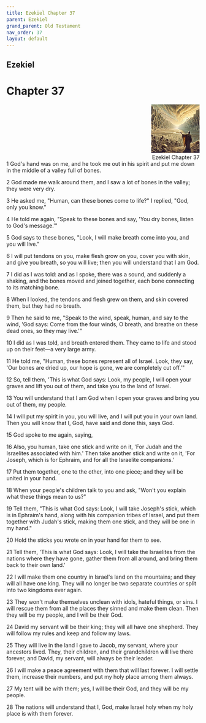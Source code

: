 ```yaml
---
title: Ezekiel Chapter 37
parent: Ezekiel
grand_parent: Old Testament
nav_order: 37
layout: default
---
```


## Ezekiel

# Chapter 37

<div style="clear: both; text-align: right;">
    <img src="/assets/Image/Ezekiel/500/37.jpg" alt="Ezekiel Chapter 37" class="chapter-image" style="max-width: 25%; height: auto;"/>
    <figcaption style="font-size: 14px;">Ezekiel Chapter 37</figcaption>
</div>
1 God's hand was on me, and he took me out in his spirit and put me down in the middle of a valley full of bones.

2 God made me walk around them, and I saw a lot of bones in the valley; they were very dry.

3 He asked me, "Human, can these bones come to life?" I replied, "God, only you know."

4 He told me again, "Speak to these bones and say, 'You dry bones, listen to God's message.'"

5 God says to these bones, "Look, I will make breath come into you, and you will live."

6 I will put tendons on you, make flesh grow on you, cover you with skin, and give you breath, so you will live; then you will understand that I am God.

7 I did as I was told: and as I spoke, there was a sound, and suddenly a shaking, and the bones moved and joined together, each bone connecting to its matching bone.

8 When I looked, the tendons and flesh grew on them, and skin covered them, but they had no breath.

9 Then he said to me, "Speak to the wind, speak, human, and say to the wind, 'God says: Come from the four winds, O breath, and breathe on these dead ones, so they may live.'"

10 I did as I was told, and breath entered them. They came to life and stood up on their feet—a very large army.

11 He told me, "Human, these bones represent all of Israel. Look, they say, 'Our bones are dried up, our hope is gone, we are completely cut off.'"

12 So, tell them, 'This is what God says: Look, my people, I will open your graves and lift you out of them, and take you to the land of Israel.

13 You will understand that I am God when I open your graves and bring you out of them, my people.

14 I will put my spirit in you, you will live, and I will put you in your own land. Then you will know that I, God, have said and done this, says God.

15 God spoke to me again, saying,

16 Also, you human, take one stick and write on it, 'For Judah and the Israelites associated with him.' Then take another stick and write on it, 'For Joseph, which is for Ephraim, and for all the Israelite companions.'

17 Put them together, one to the other, into one piece; and they will be united in your hand.

18 When your people's children talk to you and ask, "Won't you explain what these things mean to us?"

19 Tell them, "This is what God says: Look, I will take Joseph's stick, which is in Ephraim's hand, along with his companion tribes of Israel, and put them together with Judah's stick, making them one stick, and they will be one in my hand."

20 Hold the sticks you wrote on in your hand for them to see.

21 Tell them, 'This is what God says: Look, I will take the Israelites from the nations where they have gone, gather them from all around, and bring them back to their own land.'

22 I will make them one country in Israel's land on the mountains; and they will all have one king. They will no longer be two separate countries or split into two kingdoms ever again.

23 They won't make themselves unclean with idols, hateful things, or sins. I will rescue them from all the places they sinned and make them clean. Then they will be my people, and I will be their God.

24 David my servant will be their king; they will all have one shepherd. They will follow my rules and keep and follow my laws.

25 They will live in the land I gave to Jacob, my servant, where your ancestors lived. They, their children, and their grandchildren will live there forever, and David, my servant, will always be their leader.

26 I will make a peace agreement with them that will last forever. I will settle them, increase their numbers, and put my holy place among them always.

27 My tent will be with them; yes, I will be their God, and they will be my people.

28 The nations will understand that I, God, make Israel holy when my holy place is with them forever.


